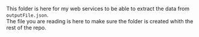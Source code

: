 This folder is here for my web services to be able to extract the data from `outputFile.json`.  
The file you are reading is here to make sure the folder is created whith the rest of the repo.